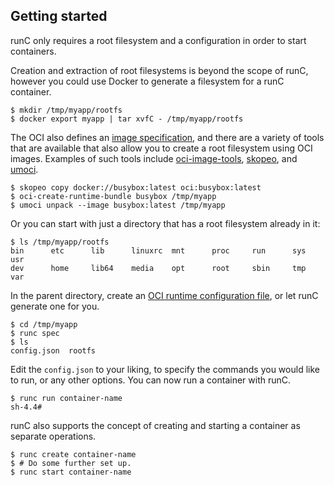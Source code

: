 ## Getting started

runC only requires a root filesystem and a configuration in order to start containers.

Creation and extraction of root filesystems is beyond the scope of runC, however you could use Docker to generate a filesystem for a runC container.

```
$ mkdir /tmp/myapp/rootfs
$ docker export myapp | tar xvfC - /tmp/myapp/rootfs
```

The OCI also defines an [image specification][oci-image], and there are a variety of tools that are available that also allow you to create a root filesystem using OCI images.
Examples of such tools include [oci-image-tools][oci-image-tools], [skopeo][skopeo], and [umoci][umoci].

```
$ skopeo copy docker://busybox:latest oci:busybox:latest
$ oci-create-runtime-bundle busybox /tmp/myapp
$ umoci unpack --image busybox:latest /tmp/myapp
```

Or you can start with just a directory that has a root filesystem already in it:

```
$ ls /tmp/myapp/rootfs
bin      etc      lib      linuxrc  mnt      proc     run      sys      usr
dev      home     lib64    media    opt      root     sbin     tmp      var
```

In the parent directory, create an [OCI runtime configuration file][oci-runtime], or let runC generate one for you.

```
$ cd /tmp/myapp
$ runc spec
$ ls
config.json  rootfs
```

Edit the `config.json` to your liking, to specify the commands you would like to run, or any other options.
You can now run a container with runC.

```
$ runc run container-name
sh-4.4#
```

runC also supports the concept of creating and starting a container as separate operations.

```
$ runc create container-name
$ # Do some further set up.
$ runc start container-name
```

[oci-image]: https://github.com/opencontainers/image-spec
[oci-runtime]: https://github.com/opencontainers/runtime-spec
[oci-image-tools]: https://github.com/opencontainers/image-tools
[skopeo]: https://github.com/projectatomic/skopeo
[umoci]: https://github.com/cyphar/umoci
